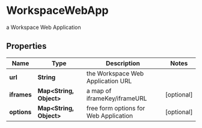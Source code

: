 

# WorkspaceWebApp

a Workspace Web Application

## Properties

| Name | Type | Description | Notes |
|------------ | ------------- | ------------- | -------------|
|**url** | **String** | the Workspace Web Application URL |  |
|**iframes** | **Map&lt;String, Object&gt;** | a map of iframeKey/iframeURL |  [optional] |
|**options** | **Map&lt;String, Object&gt;** | free form options for Web Application |  [optional] |



